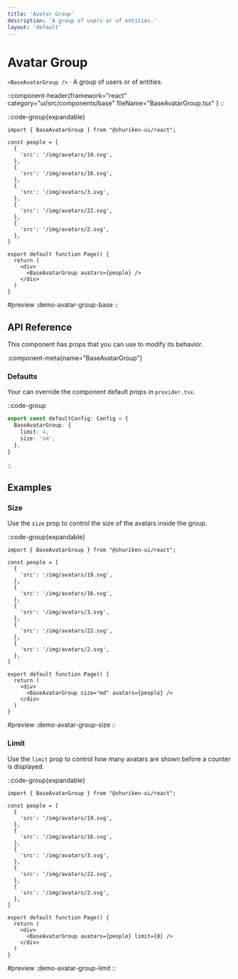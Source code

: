 ```yaml
---
title: 'Avatar Group'
description: 'A group of users or of entities.'
layout: 'default'
---
```


# Avatar Group

`<BaseAvatarGroup />` · A group of users or of entities.

::component-header{framework="react" category="ui/src/components/base" fileName="BaseAvatarGroup.tsx" }
::

::code-group{expandable}

```tsx [DemoAvatarGroupBase.tsx]
import { BaseAvatarGroup } from "@shuriken-ui/react";

const people = [
  {
    'src': '/img/avatars/19.svg',
  },
  {
    'src': '/img/avatars/16.svg',
  },
  {
    'src': '/img/avatars/3.svg',
  },
  {
    'src': '/img/avatars/22.svg',
  },
  {
    'src': '/img/avatars/2.svg',
  },
]

export default function Page() {
  return (
    <div>
      <BaseAvatarGroup avatars={people} />
    </div>
  )
}
```

#preview
:demo-avatar-group-base
::

## API Reference

This component has props that you can use to modify its behavior.

:component-meta{name="BaseAvatarGroup"}

### Defaults

Your can override the component default props in `provider.tsx`.

::code-group

```ts [provider.tsx]
export const defaultConfig: Config = {
  BaseAvatarGroup: {
    limit: 4,
    size: 'sm',
  },
}
```
::

## Examples

### Size

Use the `size` prop to control the size of the avatars inside the group.

::code-group{expandable}

```tsx [DemoAvatarGroupSize.tsx]
import { BaseAvatarGroup } from "@shuriken-ui/react";

const people = [
  {
    'src': '/img/avatars/19.svg',
  },
  {
    'src': '/img/avatars/16.svg',
  },
  {
    'src': '/img/avatars/3.svg',
  },
  {
    'src': '/img/avatars/22.svg',
  },
  {
    'src': '/img/avatars/2.svg',
  },
]

export default function Page() {
  return (
    <div>
      <BaseAvatarGroup size="md" avatars={people} />
    </div>
  )
}
```

#preview
:demo-avatar-group-size
::

### Limit

Use the `limit` prop to control how many avatars are shown before a counter is displayed.

::code-group{expandable}

```tsx [DemoAvatarGroupLimit.tsx]
import { BaseAvatarGroup } from "@shuriken-ui/react";

const people = [
  {
    'src': '/img/avatars/19.svg',
  },
  {
    'src': '/img/avatars/16.svg',
  },
  {
    'src': '/img/avatars/3.svg',
  },
  {
    'src': '/img/avatars/22.svg',
  },
  {
    'src': '/img/avatars/2.svg',
  },
]

export default function Page() {
  return (
    <div>
      <BaseAvatarGroup avatars={people} limit={8} />
    </div>
  )
}
```

#preview
:demo-avatar-group-limit
::